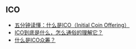 ## ICO

- [五分钟读懂：什么是ICO（Initial Coin Offering）](https://zhuanlan.zhihu.com/p/26257639)
- [ICO到底是什么，怎么通俗的理解它？](https://36kr.com/p/5086316)
- [什么是ICO众筹？](https://www.zhihu.com/question/48695395)

